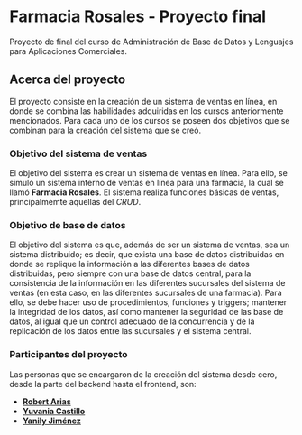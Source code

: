 # Farmacia Rosales - Proyecto final
Proyecto de final del curso de Administración de Base de Datos y Lenguajes para Aplicaciones Comerciales.

## Acerca del proyecto
El proyecto consiste en la creación de un sistema de ventas en línea, en donde se combina las habilidades adquiridas en los cursos anteriormente mencionados. Para cada uno de los cursos se poseen dos objetivos que se combinan para la creación del sistema que se creó.

### Objetivo del sistema de ventas
El objetivo del sistema es crear un sistema de ventas en línea. Para ello, se simuló un sistema interno de ventas en línea para una farmacia, la cual se llamó **Farmacia Rosales**. El sistema realiza funciones básicas de ventas, principalmemte aquellas del *CRUD*.

### Objetivo de base de datos
El objetivo del sistema es que, además de ser un sistema de ventas, sea un sistema distribuido; es decir, que exista una base de datos distribuidas en donde se replique la información a las diferentes bases de datos distribuidas, pero siempre con una base de datos central, para la consistencia de la información en las diferentes sucursales del sistema de ventas (en esta caso, en las diferentes sucursales de una farmacia). Para ello, se debe hacer uso de procedimientos, funciones y triggers; mantener la integridad de los datos, así como mantener la seguridad de las base de datos, al igual que un control adecuado de la concurrencia y de la replicación de los datos entre las sucursales y el sistema central.

### Participantes del proyecto
Las personas que se encargaron de la creación del sistema desde cero, desde la parte del backend hasta el frontend, son:
* [**Robert Arias**](https://github.com/robert-arias)
* [**Yuvania Castillo**](https://github.com/yuvania)
* [**Yanily Jiménez**](https://github.com/yanily)
